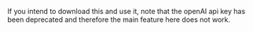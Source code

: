 If you intend to download this and use it, note that the openAI api key has been deprecated and therefore the main feature here does not work. 
